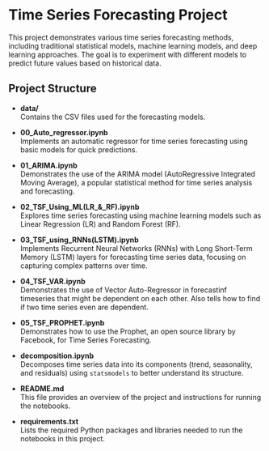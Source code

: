 # Time Series Forecasting Project

This project demonstrates various time series forecasting methods, including traditional statistical models, machine learning models, and deep learning approaches. The goal is to experiment with different models to predict future values based on historical data.

## Project Structure

- **data/**  
  Contains the CSV files used for the forecasting models.

- **00_Auto_regressor.ipynb**  
  Implements an automatic regressor for time series forecasting using basic models for quick predictions.

- **01_ARIMA.ipynb**  
  Demonstrates the use of the ARIMA model (AutoRegressive Integrated Moving Average), a popular statistical method for time series analysis and forecasting.

- **02_TSF_Using_ML(LR_&_RF).ipynb**  
  Explores time series forecasting using machine learning models such as Linear Regression (LR) and Random Forest (RF).

- **03_TSF_using_RNNs(LSTM).ipynb**  
  Implements Recurrent Neural Networks (RNNs) with Long Short-Term Memory (LSTM) layers for forecasting time series data, focusing on capturing complex patterns over time.

- **04_TSF_VAR.ipynb**  
  Demonstrates the use of Vector Auto-Regressor in forecastinf timeseries that might be dependent on each other. Also tells how to find if two time series even are dependent.

- **05_TSF_PROPHET.ipynb**  
  Demonstrates how to use the Prophet, an open source library by Facebook, for Time Series Forecasting.

- **decomposition.ipynb**  
  Decomposes time series data into its components (trend, seasonality, and residuals) using `statsmodels` to better understand its structure.

- **README.md**  
  This file provides an overview of the project and instructions for running the notebooks.

- **requirements.txt**  
  Lists the required Python packages and libraries needed to run the notebooks in this project.

